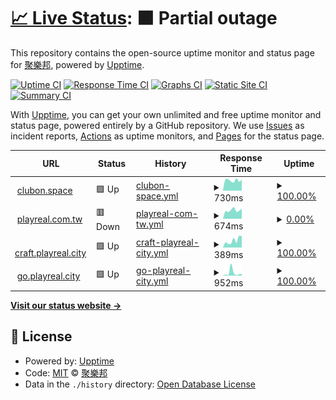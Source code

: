 # [📈 Live Status](https://status.playreal.city): <!--live status--> **🟧 Partial outage**

This repository contains the open-source uptime monitor and status page for [聚樂邦](https://status.playreal.city), powered by [Upptime](https://github.com/upptime/upptime).

[![Uptime CI](https://github.com/clubon/status.playreal.city/workflows/Uptime%20CI/badge.svg)](https://github.com/clubon/status.playreal.city/actions?query=workflow%3A%22Uptime+CI%22)
[![Response Time CI](https://github.com/clubon/status.playreal.city/workflows/Response%20Time%20CI/badge.svg)](https://github.com/clubon/status.playreal.city/actions?query=workflow%3A%22Response+Time+CI%22)
[![Graphs CI](https://github.com/clubon/status.playreal.city/workflows/Graphs%20CI/badge.svg)](https://github.com/clubon/status.playreal.city/actions?query=workflow%3A%22Graphs+CI%22)
[![Static Site CI](https://github.com/clubon/status.playreal.city/workflows/Static%20Site%20CI/badge.svg)](https://github.com/clubon/status.playreal.city/actions?query=workflow%3A%22Static+Site+CI%22)
[![Summary CI](https://github.com/clubon/status.playreal.city/workflows/Summary%20CI/badge.svg)](https://github.com/clubon/status.playreal.city/actions?query=workflow%3A%22Summary+CI%22)

With [Upptime](https://upptime.js.org), you can get your own unlimited and free uptime monitor and status page, powered entirely by a GitHub repository. We use [Issues](https://github.com/clubon/status.playreal.city/issues) as incident reports, [Actions](https://github.com/clubon/status.playreal.city/actions) as uptime monitors, and [Pages](https://status.playreal.city) for the status page.

<!--start: status pages-->
<!-- This summary is generated by Upptime (https://github.com/upptime/upptime) -->
<!-- Do not edit this manually, your changes will be overwritten -->
<!-- prettier-ignore -->
| URL | Status | History | Response Time | Uptime |
| --- | ------ | ------- | ------------- | ------ |
| <img alt="" src="https://craft.playreal.city/bonbon.png" height="13"> [clubon.space](https://www.clubon.space/robots.txt) | 🟩 Up | [clubon-space.yml](https://github.com/clubon/status.playreal.city/commits/HEAD/history/clubon-space.yml) | <details><summary><img alt="Response time graph" src="./graphs/clubon-space/response-time-week.png" height="20"> 730ms</summary><br><a href="https://status.playreal.city/history/clubon-space"><img alt="Response time 854" src="https://img.shields.io/endpoint?url=https%3A%2F%2Fraw.githubusercontent.com%2Fclubon%2Fstatus.playreal.city%2FHEAD%2Fapi%2Fclubon-space%2Fresponse-time.json"></a><br><a href="https://status.playreal.city/history/clubon-space"><img alt="24-hour response time 782" src="https://img.shields.io/endpoint?url=https%3A%2F%2Fraw.githubusercontent.com%2Fclubon%2Fstatus.playreal.city%2FHEAD%2Fapi%2Fclubon-space%2Fresponse-time-day.json"></a><br><a href="https://status.playreal.city/history/clubon-space"><img alt="7-day response time 730" src="https://img.shields.io/endpoint?url=https%3A%2F%2Fraw.githubusercontent.com%2Fclubon%2Fstatus.playreal.city%2FHEAD%2Fapi%2Fclubon-space%2Fresponse-time-week.json"></a><br><a href="https://status.playreal.city/history/clubon-space"><img alt="30-day response time 817" src="https://img.shields.io/endpoint?url=https%3A%2F%2Fraw.githubusercontent.com%2Fclubon%2Fstatus.playreal.city%2FHEAD%2Fapi%2Fclubon-space%2Fresponse-time-month.json"></a><br><a href="https://status.playreal.city/history/clubon-space"><img alt="1-year response time 856" src="https://img.shields.io/endpoint?url=https%3A%2F%2Fraw.githubusercontent.com%2Fclubon%2Fstatus.playreal.city%2FHEAD%2Fapi%2Fclubon-space%2Fresponse-time-year.json"></a></details> | <details><summary><a href="https://status.playreal.city/history/clubon-space">100.00%</a></summary><a href="https://status.playreal.city/history/clubon-space"><img alt="All-time uptime 99.97%" src="https://img.shields.io/endpoint?url=https%3A%2F%2Fraw.githubusercontent.com%2Fclubon%2Fstatus.playreal.city%2FHEAD%2Fapi%2Fclubon-space%2Fuptime.json"></a><br><a href="https://status.playreal.city/history/clubon-space"><img alt="24-hour uptime 100.00%" src="https://img.shields.io/endpoint?url=https%3A%2F%2Fraw.githubusercontent.com%2Fclubon%2Fstatus.playreal.city%2FHEAD%2Fapi%2Fclubon-space%2Fuptime-day.json"></a><br><a href="https://status.playreal.city/history/clubon-space"><img alt="7-day uptime 100.00%" src="https://img.shields.io/endpoint?url=https%3A%2F%2Fraw.githubusercontent.com%2Fclubon%2Fstatus.playreal.city%2FHEAD%2Fapi%2Fclubon-space%2Fuptime-week.json"></a><br><a href="https://status.playreal.city/history/clubon-space"><img alt="30-day uptime 100.00%" src="https://img.shields.io/endpoint?url=https%3A%2F%2Fraw.githubusercontent.com%2Fclubon%2Fstatus.playreal.city%2FHEAD%2Fapi%2Fclubon-space%2Fuptime-month.json"></a><br><a href="https://status.playreal.city/history/clubon-space"><img alt="1-year uptime 99.95%" src="https://img.shields.io/endpoint?url=https%3A%2F%2Fraw.githubusercontent.com%2Fclubon%2Fstatus.playreal.city%2FHEAD%2Fapi%2Fclubon-space%2Fuptime-year.json"></a></details>
| <img alt="" src="https://craft.playreal.city/bonbon.png" height="13"> [playreal.com.tw](https://playreal.com.tw/icont.ico) | 🟥 Down | [playreal-com-tw.yml](https://github.com/clubon/status.playreal.city/commits/HEAD/history/playreal-com-tw.yml) | <details><summary><img alt="Response time graph" src="./graphs/playreal-com-tw/response-time-week.png" height="20"> 674ms</summary><br><a href="https://status.playreal.city/history/playreal-com-tw"><img alt="Response time 252" src="https://img.shields.io/endpoint?url=https%3A%2F%2Fraw.githubusercontent.com%2Fclubon%2Fstatus.playreal.city%2FHEAD%2Fapi%2Fplayreal-com-tw%2Fresponse-time.json"></a><br><a href="https://status.playreal.city/history/playreal-com-tw"><img alt="24-hour response time 806" src="https://img.shields.io/endpoint?url=https%3A%2F%2Fraw.githubusercontent.com%2Fclubon%2Fstatus.playreal.city%2FHEAD%2Fapi%2Fplayreal-com-tw%2Fresponse-time-day.json"></a><br><a href="https://status.playreal.city/history/playreal-com-tw"><img alt="7-day response time 674" src="https://img.shields.io/endpoint?url=https%3A%2F%2Fraw.githubusercontent.com%2Fclubon%2Fstatus.playreal.city%2FHEAD%2Fapi%2Fplayreal-com-tw%2Fresponse-time-week.json"></a><br><a href="https://status.playreal.city/history/playreal-com-tw"><img alt="30-day response time 699" src="https://img.shields.io/endpoint?url=https%3A%2F%2Fraw.githubusercontent.com%2Fclubon%2Fstatus.playreal.city%2FHEAD%2Fapi%2Fplayreal-com-tw%2Fresponse-time-month.json"></a><br><a href="https://status.playreal.city/history/playreal-com-tw"><img alt="1-year response time 257" src="https://img.shields.io/endpoint?url=https%3A%2F%2Fraw.githubusercontent.com%2Fclubon%2Fstatus.playreal.city%2FHEAD%2Fapi%2Fplayreal-com-tw%2Fresponse-time-year.json"></a></details> | <details><summary><a href="https://status.playreal.city/history/playreal-com-tw">0.00%</a></summary><a href="https://status.playreal.city/history/playreal-com-tw"><img alt="All-time uptime 94.93%" src="https://img.shields.io/endpoint?url=https%3A%2F%2Fraw.githubusercontent.com%2Fclubon%2Fstatus.playreal.city%2FHEAD%2Fapi%2Fplayreal-com-tw%2Fuptime.json"></a><br><a href="https://status.playreal.city/history/playreal-com-tw"><img alt="24-hour uptime 0.00%" src="https://img.shields.io/endpoint?url=https%3A%2F%2Fraw.githubusercontent.com%2Fclubon%2Fstatus.playreal.city%2FHEAD%2Fapi%2Fplayreal-com-tw%2Fuptime-day.json"></a><br><a href="https://status.playreal.city/history/playreal-com-tw"><img alt="7-day uptime 0.00%" src="https://img.shields.io/endpoint?url=https%3A%2F%2Fraw.githubusercontent.com%2Fclubon%2Fstatus.playreal.city%2FHEAD%2Fapi%2Fplayreal-com-tw%2Fuptime-week.json"></a><br><a href="https://status.playreal.city/history/playreal-com-tw"><img alt="30-day uptime 0.00%" src="https://img.shields.io/endpoint?url=https%3A%2F%2Fraw.githubusercontent.com%2Fclubon%2Fstatus.playreal.city%2FHEAD%2Fapi%2Fplayreal-com-tw%2Fuptime-month.json"></a><br><a href="https://status.playreal.city/history/playreal-com-tw"><img alt="1-year uptime 88.24%" src="https://img.shields.io/endpoint?url=https%3A%2F%2Fraw.githubusercontent.com%2Fclubon%2Fstatus.playreal.city%2FHEAD%2Fapi%2Fplayreal-com-tw%2Fuptime-year.json"></a></details>
| <img alt="" src="https://craft.playreal.city/bonbon.png" height="13"> [craft.playreal.city](https://craft.playreal.city/bonbon.png) | 🟩 Up | [craft-playreal-city.yml](https://github.com/clubon/status.playreal.city/commits/HEAD/history/craft-playreal-city.yml) | <details><summary><img alt="Response time graph" src="./graphs/craft-playreal-city/response-time-week.png" height="20"> 389ms</summary><br><a href="https://status.playreal.city/history/craft-playreal-city"><img alt="Response time 390" src="https://img.shields.io/endpoint?url=https%3A%2F%2Fraw.githubusercontent.com%2Fclubon%2Fstatus.playreal.city%2FHEAD%2Fapi%2Fcraft-playreal-city%2Fresponse-time.json"></a><br><a href="https://status.playreal.city/history/craft-playreal-city"><img alt="24-hour response time 634" src="https://img.shields.io/endpoint?url=https%3A%2F%2Fraw.githubusercontent.com%2Fclubon%2Fstatus.playreal.city%2FHEAD%2Fapi%2Fcraft-playreal-city%2Fresponse-time-day.json"></a><br><a href="https://status.playreal.city/history/craft-playreal-city"><img alt="7-day response time 389" src="https://img.shields.io/endpoint?url=https%3A%2F%2Fraw.githubusercontent.com%2Fclubon%2Fstatus.playreal.city%2FHEAD%2Fapi%2Fcraft-playreal-city%2Fresponse-time-week.json"></a><br><a href="https://status.playreal.city/history/craft-playreal-city"><img alt="30-day response time 328" src="https://img.shields.io/endpoint?url=https%3A%2F%2Fraw.githubusercontent.com%2Fclubon%2Fstatus.playreal.city%2FHEAD%2Fapi%2Fcraft-playreal-city%2Fresponse-time-month.json"></a><br><a href="https://status.playreal.city/history/craft-playreal-city"><img alt="1-year response time 389" src="https://img.shields.io/endpoint?url=https%3A%2F%2Fraw.githubusercontent.com%2Fclubon%2Fstatus.playreal.city%2FHEAD%2Fapi%2Fcraft-playreal-city%2Fresponse-time-year.json"></a></details> | <details><summary><a href="https://status.playreal.city/history/craft-playreal-city">100.00%</a></summary><a href="https://status.playreal.city/history/craft-playreal-city"><img alt="All-time uptime 100.00%" src="https://img.shields.io/endpoint?url=https%3A%2F%2Fraw.githubusercontent.com%2Fclubon%2Fstatus.playreal.city%2FHEAD%2Fapi%2Fcraft-playreal-city%2Fuptime.json"></a><br><a href="https://status.playreal.city/history/craft-playreal-city"><img alt="24-hour uptime 100.00%" src="https://img.shields.io/endpoint?url=https%3A%2F%2Fraw.githubusercontent.com%2Fclubon%2Fstatus.playreal.city%2FHEAD%2Fapi%2Fcraft-playreal-city%2Fuptime-day.json"></a><br><a href="https://status.playreal.city/history/craft-playreal-city"><img alt="7-day uptime 100.00%" src="https://img.shields.io/endpoint?url=https%3A%2F%2Fraw.githubusercontent.com%2Fclubon%2Fstatus.playreal.city%2FHEAD%2Fapi%2Fcraft-playreal-city%2Fuptime-week.json"></a><br><a href="https://status.playreal.city/history/craft-playreal-city"><img alt="30-day uptime 100.00%" src="https://img.shields.io/endpoint?url=https%3A%2F%2Fraw.githubusercontent.com%2Fclubon%2Fstatus.playreal.city%2FHEAD%2Fapi%2Fcraft-playreal-city%2Fuptime-month.json"></a><br><a href="https://status.playreal.city/history/craft-playreal-city"><img alt="1-year uptime 100.00%" src="https://img.shields.io/endpoint?url=https%3A%2F%2Fraw.githubusercontent.com%2Fclubon%2Fstatus.playreal.city%2FHEAD%2Fapi%2Fcraft-playreal-city%2Fuptime-year.json"></a></details>
| <img alt="" src="https://go.playreal.city/bonbon.png" height="13"> [go.playreal.city](https://go.playreal.city/bonbon.png) | 🟩 Up | [go-playreal-city.yml](https://github.com/clubon/status.playreal.city/commits/HEAD/history/go-playreal-city.yml) | <details><summary><img alt="Response time graph" src="./graphs/go-playreal-city/response-time-week.png" height="20"> 952ms</summary><br><a href="https://status.playreal.city/history/go-playreal-city"><img alt="Response time 396" src="https://img.shields.io/endpoint?url=https%3A%2F%2Fraw.githubusercontent.com%2Fclubon%2Fstatus.playreal.city%2FHEAD%2Fapi%2Fgo-playreal-city%2Fresponse-time.json"></a><br><a href="https://status.playreal.city/history/go-playreal-city"><img alt="24-hour response time 590" src="https://img.shields.io/endpoint?url=https%3A%2F%2Fraw.githubusercontent.com%2Fclubon%2Fstatus.playreal.city%2FHEAD%2Fapi%2Fgo-playreal-city%2Fresponse-time-day.json"></a><br><a href="https://status.playreal.city/history/go-playreal-city"><img alt="7-day response time 952" src="https://img.shields.io/endpoint?url=https%3A%2F%2Fraw.githubusercontent.com%2Fclubon%2Fstatus.playreal.city%2FHEAD%2Fapi%2Fgo-playreal-city%2Fresponse-time-week.json"></a><br><a href="https://status.playreal.city/history/go-playreal-city"><img alt="30-day response time 400" src="https://img.shields.io/endpoint?url=https%3A%2F%2Fraw.githubusercontent.com%2Fclubon%2Fstatus.playreal.city%2FHEAD%2Fapi%2Fgo-playreal-city%2Fresponse-time-month.json"></a><br><a href="https://status.playreal.city/history/go-playreal-city"><img alt="1-year response time 384" src="https://img.shields.io/endpoint?url=https%3A%2F%2Fraw.githubusercontent.com%2Fclubon%2Fstatus.playreal.city%2FHEAD%2Fapi%2Fgo-playreal-city%2Fresponse-time-year.json"></a></details> | <details><summary><a href="https://status.playreal.city/history/go-playreal-city">100.00%</a></summary><a href="https://status.playreal.city/history/go-playreal-city"><img alt="All-time uptime 100.00%" src="https://img.shields.io/endpoint?url=https%3A%2F%2Fraw.githubusercontent.com%2Fclubon%2Fstatus.playreal.city%2FHEAD%2Fapi%2Fgo-playreal-city%2Fuptime.json"></a><br><a href="https://status.playreal.city/history/go-playreal-city"><img alt="24-hour uptime 100.00%" src="https://img.shields.io/endpoint?url=https%3A%2F%2Fraw.githubusercontent.com%2Fclubon%2Fstatus.playreal.city%2FHEAD%2Fapi%2Fgo-playreal-city%2Fuptime-day.json"></a><br><a href="https://status.playreal.city/history/go-playreal-city"><img alt="7-day uptime 100.00%" src="https://img.shields.io/endpoint?url=https%3A%2F%2Fraw.githubusercontent.com%2Fclubon%2Fstatus.playreal.city%2FHEAD%2Fapi%2Fgo-playreal-city%2Fuptime-week.json"></a><br><a href="https://status.playreal.city/history/go-playreal-city"><img alt="30-day uptime 100.00%" src="https://img.shields.io/endpoint?url=https%3A%2F%2Fraw.githubusercontent.com%2Fclubon%2Fstatus.playreal.city%2FHEAD%2Fapi%2Fgo-playreal-city%2Fuptime-month.json"></a><br><a href="https://status.playreal.city/history/go-playreal-city"><img alt="1-year uptime 100.00%" src="https://img.shields.io/endpoint?url=https%3A%2F%2Fraw.githubusercontent.com%2Fclubon%2Fstatus.playreal.city%2FHEAD%2Fapi%2Fgo-playreal-city%2Fuptime-year.json"></a></details>

<!--end: status pages-->

[**Visit our status website →**](https://status.playreal.city)

## 📄 License

- Powered by: [Upptime](https://github.com/upptime/upptime)
- Code: [MIT](./LICENSE) © [聚樂邦](https://status.playreal.city)
- Data in the `./history` directory: [Open Database License](https://opendatacommons.org/licenses/odbl/1-0/)

